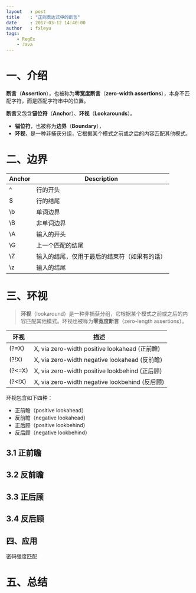 ```yaml
---
layout   : post
title    : "正则表达式中的断言"
date     : 2017-03-12 14:40:00
author   : fxleyu
tags:
    - RegEx
    - Java
---
```

# 一、介绍
**断言**（**Assertion**），也被称为**零宽度断言**（**zero-width assertions**），本身不匹配字符，而是匹配字符串中的位置。

**断言**又包含**锚位符**（**Anchor**）、**环视**（**Lookarounds**）。
- **锚位符**，也被称为**边界**（**Boundary**），
- **环视**，是一种非捕获分组，它根据某个模式之前或之后的内容匹配其他模式。

# 二、边界

Anchor | Description
---|-----
^	 | 行的开头
$	 | 行的结尾
\b | 单词边界
\B | 非单词边界
\A | 输入的开头
\G | 上一个匹配的结尾
\Z | 输入的结尾，仅用于最后的结束符（如果有的话）
\z | 输入的结尾


# 三、环视
> **环视**（lookaround）是一种非捕获分组，它根据某个模式之前或之后的内容匹配其他模式。环视也被称为**零宽度断言**（zero-length assertions）。

环视 | 描述
-------|----------
(?=X)  | X, via zero-width positive lookahead (正前瞻)
(?!X)  | X, via zero-width negative lookahead (反前瞻)
(?<=X) | X, via zero-width positive lookbehind (正后顾)
(?<!X) | X, via zero-width negative lookbehind (反后顾)


环视包含如下四种：
- 正前瞻（positive lookahead）
- 反前瞻（negative lookahead）
- 正后顾（positive lookbehind）
- 反后顾（negative lookbehind）

## 3.1 正前瞻

## 3.2 反前瞻

## 3.3 正后顾

## 3.4 反后顾

## 四、应用
密码强度匹配

# 五、总结
